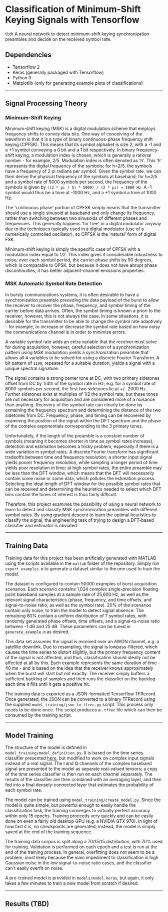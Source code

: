 # Classification of Minimum-Shift Keying Signals with Tensorflow

tl;dr A neural network to detect minimum-shift keying synchronization preambles and decide on the received
symbol rate.

## Dependencies
- Tensorflow 2
- Keras (generally packaged with Tensorflow)
- Python 3
- Matplotlib (only for generating example plots of classifications)

---

## Signal Processing Theory

### Minimum-Shift Keying
Minimum-shift keying (MSK) is a digital modulation scheme that employs frequency shifts to convey data bits.
One way of conceiving of the waveform is that it is a type of binary continuous-phase frequency shift keying
(CPFSK).  This means that its symbol alphabet is size 2, with a -1 and a +1 symbol conveying a 0 bit and a 1
bit respectively. In binary frequency-shift keying, a modulation index is chosen, which is generally a
rational number - for example, 2/5. Modulation index is often denoted as 'h'. This 'h' represents the digital
frequency of the symbols; for h=2/5, the symbols have a frequency of 2 pi radians per symbol. Given the symbol
rate, we can then derive the physical frequency of the symbols at baseband; for h=2/5 and a symbol rate of
5000 symbols per second, the frequency of the symbols is given by `((2 * pi / 5) * 5000) / (2 * pi) = 1000
Hz`. A -1 symbol would thus be a tone at -1000 Hz, and a +1 symbol a tone at 1000 Hz.

The 'continuous phase' portion of CPFSK simply means that the transmitter should use a single sinusoid at
baseband and only change its frequency, rather than switching between two sinusoids of different phases and
frequencies. This generally happens 'for free' in a digital modulator anyway due to the techniques typically
used in a digital modulator (use of a numerically controlled oscillator), so CPFSK is the 'natural' form of
digital FSK.

Minimum-shift keying is simply the specific case of CPFSK with a modulation index equal to 1/2. This index
gives it considerable robustness to noise; over each symbol period, the carrier phase shifts by 90 degrees,
which is comparable to QPSK, but because it does not have abrupt phase discontinuities, it has better
adjacent-channel emissions properties.

### MSK Automatic Symbol Rate Detection
In bursty communications systems, it is often desirable to have a synchronization preamble preceding the data
payload of the burst to allow the receiver to recover the phase, frequency, and symbol timing of the carrier
before data arrives. Often, the symbol timing is known a priori to the receiver; however, this is not always
the case. In some situations, it is desirable for the transmitter to be able to change the symbol rate
adaptively - for example, to increase or decrease the symbol rate based on how noisy the communications
channel is in order to minimize errors.

A variable symbol rate adds an extra variable that the receiver must solve for during acquisition; however,
careful selection of a synchronization pattern using MSK modulation yields a synchronization preamble that
allows all 4 variables to be solved for using a discrete Fourier Transform. A bit pattern of `1100`, repeated
for a suitable duration, yields a signal with a unique spectral signature.

The signal contains a strong center tone at DC, with two primary sidetones offset from DC by 1/4th of the
symbol rate in Hz; e.g. for a symbol rate of 8000 symbols per second, the first two sidetones lie at +/- 2000
Hz. Further sidetones exist at multiples of 1/2 the symbol rate, but these tones are not necessary for
acquisition and are considered more of a nuisance than anything. Recovery of the symbol rate can clearly be
done by exmaining the frequency spectrum and determining the distance of the two sidetones from DC.
Frequency, phase, and timing can be recovered by examining the position of the signal within the DFT spectrum
and the phase of the complex exponentials corresponding to the 3 primary tones.

Unfortunately, if the length of the preamble is a constant number of symbols (meaning it becomes shorter in
time as symbol rates increase), detection and estimation becomes a tricky problem, especially if there is a
wide variation in symbol rates. A discrete Fourier transform has significant tradeoffs between time and
frequency resolution; a shorter input signal yields poorer frequency resolution, while sampling a longer
period of time yields poor resolution in time; at high symbol rates, the entire preamble may be less than the
DFT window, which means that the DFT will necessarily contain some noise or some data, which pollutes the
estimation process. Selecting the ideal length of DFT window for the possible symbol rates that can be
received and determining the heuristics needed to select which DFT bins contain the tones of interest is thus
fairly difficult.

Therefore, this project examines the possibility of using a neural network to learn to detect and classify MSK
synchronization preambles with different symbol rates. By using gradient descent to learn the optimal
heuristics to classify the signal, the engineering task of trying to design a DFT-based classifier and
estimator is obviated.

---

## Training Data
Training data for this project has been artificially generated with MATLAB using the scripts available in the
`matlab` folder of the repository. Simply run `export_examples.m` to generate a dataset similar to the one
used to train the model.

The dataset is configured to contain 50000 examples of burst acquisition scenarios. Each scenario contains
1,024 complex single-precision floating point baseband samples at a sample rate of 25,600 Hz, as well as the
relevant signal characteristics (phase, frequency, and time offsets, and signal-to-noise ratio, as well as the
symbol rate). 20% of the scenarios contain only noise, to train the model to detect signal absence. The
remaining 80% contain a uniform distribution of 7 symbol rates, with randomly generated phase offsets, time
offsets, and a signal-to-noise ratio between -1 dB and 25 dB. These parameters can be tuned in
`generate_example.m` as desired.

This data set assumes the signal is received over an AWGN channel, e.g. a satellite downlink. Due to
resampling, the signal is lowpass-filtered, which causes the time series to distort slightly, but the primary
frequency content of the signal is not affected, and thus, classification should ideally not be affected at
all by this. Each example represents the same duration of time - 40 ms - and is based on the idea that the
receiver knows approximately when the burst will start but not exactly. The receiver simply buffers a
sufficient backlog of samples and then runs the classifier on the backlog each time it fills until it gets a
positive hit.

The training data is exported as a JSON-formatted Tensorflow TFRecord. Once generated, the JSON can be
converted to a binary TFRecord using the supplied `model_training/json_to_tfrec.py` script. This process only
needs to be done once. The script produces a `.tfrec` file which can then be consumed by the training script.

---

## Model Training
The structure of the model is defined in `model_training/model_definition.py`. It is based on the time series
classifier presented [here](https://keras.io/examples/timeseries/timeseries_classification_from_scratch/), but
modified to work on complex input signals instead of a real signal. The I and Q channels of the complex
baseband signal are presented to the model as separate real-valued tensors; a copy of the time series
classifier is then run on each channel separately. The results of the classifier are then combined with an
averaging layer, and then fed into a final densely-connected layer that estimates the probability of each
symbol rate.

The model can be trained using `model_training/create_model.py`. Since the model is quite simple, but powerful
enough to easily handle the classification task, the training converges to virtually perfect accuracy within
only 15 epochs. Training proceeds very quickly and can be easily done on even a fairly old desktop GPU (e.g. a
NVIDIA GTX 970). In light of how fast it is, no checkpoints are generated; instead, the model is simply saved
at the end of the training sequence.

The training data corpus is split along a 70/15/15 distribution, with 70% used for training. Validation is
performed on each epoch and a test is run at the end of the training process. In general, overfitting does not
seem to be a problem; most likely because the main impediment to classification is high Gaussian noise in the
low signal-to-noise ratio cases, and the classifier can't easily overfit on noise.

A pre-trained model is provided in `models/model.keras`, but again, it only takes a few minutes to train a new
model from scratch if desired.

---

## Results (TBD)
